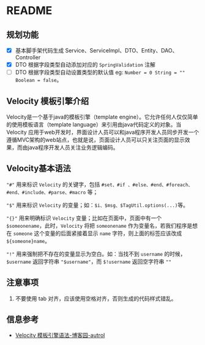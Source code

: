 
# README

## 规划功能

* [x] 基本脚手架代码生成 Service、ServiceImpl、DTO、Entity、DAO、Controller
* [x] DTO 根据字段类型自动添加对应的 `SpringValidation` 注解
* [ ] DTO 根据字段类型自动设置类型的默认值 eg: `Number = 0 String = "" Boolean = false`。

## Velocity 模板引擎介绍

Velocity是一个基于java的模板引擎（template engine）。它允许任何人仅仅简单的使用模板语言（template language）来引用由java代码定义的对象。当Velocity 应用于web开发时，界面设计人员可以和java程序开发人员同步开发一个遵循MVC架构的web站点，也就是说，页面设计人员可以只关注页面的显示效果，而由java程序开发人员关注业务逻辑编码。

## Velocity基本语法

`"#"` 用来标识 `Velocity` 的关键字，包括 `#set、#if 、#else、#end、#foreach、#end、#include、#parse、#macro` 等；

`"$"` 用来标识 `Velocity` 的变量；如：`$i、$msg、$TagUtil.options(...)`等。

`"{}"` 用来明确标识 `Velocity` 变量；比如在页面中，页面中有一个 `$someonename`，此时，`Velocity` 将把 `someonename` 作为变量名，若我们程序是想在 `someone` 这个变量的后面紧接着显示 `name` 字符，则上面的标签应该改成 `${someone}name`。

`"!"` 用来强制把不存在的变量显示为空白。如：当找不到 `username` 的时候，`$username` 返回字符串 `"$username"`，而 `$!username` 返回空字符串 `""`

## 注意事项

1. 不要使用 tab 对齐，应该使用空格对齐，否则生成的代码样式错乱。

## 信息参考

* [Velocity 模板引擎语法-博客园-autrol](https://www.cnblogs.com/yangzhinian/p/4885973.html)

